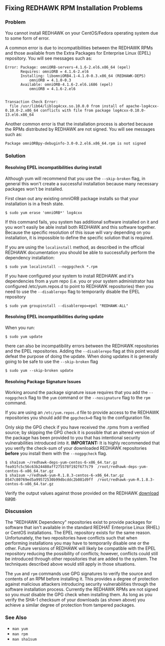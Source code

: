 Fixing REDHAWK RPM Installation Problems
----------------------------------------

### Problem

You cannot install REDHAWK on your CentOS/Fedora operating system due to
some form of error.

A common error is due to incompatibilities between the REDHAWK RPMs and
those available from the Extra Packages for Enterprise Linux (EPEL)
repository. You will see messages such as:

    Error: Package: omniORB-servers-4.1.6-2.el6.x86_64 (epel)
           Requires: omniORB = 4.1.6-2.el6
           Installing: libomniORB4.1-4.1.0-0.3.x86_64 (REDHAWK-DEPS)
               omniORB = 4.1.0-0.3
           Available: omniORB-4.1.6-2.el6.i686 (epel)
               omniORB = 4.1.6-2.el6


    Transaction Check Error:
      file /usr/lib64/liblog4cxx.so.10.0.0 from install of apache-log4cxx-0.10.0-2.x86_64 conflicts with file from package log4cxx-0.10.0-13.el6.x86_64

Another common error is that the installation process is aborted because
the RPMs distributed by REDHAWK are not signed. You will see messages
such as:

    Package omniORBpy-debuginfo-3.0-0.2.el6.x86_64.rpm is not signed

### Solution

#### Resolving EPEL incompatibilities during install

Although yum will recommend that you use the `--skip-broken` flag, in
general this won't create a successful installation because many
necessary packages won't be installed.

First clean out any existing omniORB package installs so that your
installation is in a fresh state.

    $ sudo yum erase 'omniORB*' log4cxx

If this command fails, you system has additional software installed on
it and you won't easily be able install both REDHAWK and this software
together. Because the specific resolution of this issue will vary
depending on you installation, it is impossible to define the specific
solution that is required.

If you are using the `localinstall` method, as described in the official
REDHAWK documentation you should be able to successfully perform the
dependency installation:

    $ sudo yum localinstall --nogpgcheck *.rpm

If you have configured your system to install REDHAWK and it's
dependencies from a yum repo (i.e. you or your system administrator has
configured /etc/yum.repos.d to point to REDHAWK repositories) then you
need to use the `--disablerepo` flag to temporarily disable the EPEL
repository

    $ sudo yum groupinstall --disablerepo=epel "REDHAWK-ALL"

#### Resolving EPEL incompatibilities during update

When you run:

    $ sudo yum update

there can also be incompatibility errors between the REDHAWK
repositories and the EPEL repositories. Adding the `--disablerepo` flag
at this point would defeat the purpose of doing the update. When doing
updates it is generally going to be safe to use the `--skip-broken` flag

    $ sudo yum --skip-broken update

#### Resolving Package Signature Issues

Working around the package signature issue requires that you add the
`--nogpgcheck` flag to the `yum` command or the `--nosignature` flag to
the `rpm` command.

If you are using an `/etc/yum.repos.d` file to provide access to the
REDHAWK repositories you should add the `gpgcheck=0` flag to the
configuration file.

Only skip the GPG check if you have received the .rpms from a verified
source; by skipping the GPG check it is possible that an altered version
of the package has been provided to you that has intentional security
vulnerabilities introduced into it. **IMPORTANT:** It is highly
recommended that you verify the check-sum of your downloaded REDHAWK
repositories **before** you install them with the `--nogpgcheck` flag.

    $ sha1sum ~/redhawk-deps-yum-centos-6-x86_64.tar.gz
    fea91fc5c56c63b24480aff275578f192f677c79  /root/redhawk-deps-yum-centos-6-x86_64.tar.gz
    $ sha1sum ~/redhawk-yum-R.1.8.3-centos-6-x86_64.tar.gz 
    8547c80769ed5a99572530b99dbcddc2b081d9ff  /root/redhawk-yum-R.1.8.3-centos-6-x86_64.tar.gz

Verify the output values against those provided on the REDHAWK [download
page](http://redhawksdr.github.com/Documentation/download.html).

### Discussion

The "REDHAWK Dependency" repositories exist to provide packages for
software that isn't available in the standard REDHAT Enterprise Linux
(RHEL) or CentOS installations. The EPEL repository exists for the same
reason. Unfortunately, the two repositories have conflicts such that
when performing installations you may have to temporarily disable one or
the other. Future versions of REDHAWK will likely be compatible with the
EPEL repository reducing the possibility of conflicts; however,
conflicts could still be introduced through other repositories that are
added to the system. The techniques described above would still apply in
those situations.

The `yum` and `rpm` commands use GPG signatures to verify the source and
contents of an RPM before installing it. This provides a degree of
protection against malicious attackers introducing security
vulnerabilities through the software installation process. Currently the
REDHAWK RPMs are not signed so you *must* disable the GPG check when
installing them. As long as you verify the SHA-1 checksum of your
downloads (as shown above) you achieve a similar degree of protection
from tampered packages.

### See Also

-   `man yum`
-   `man rpm`
-   `man sha1sum`

